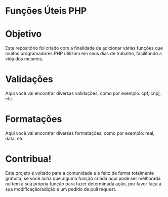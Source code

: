 # Funções Úteis PHP

# Objetivo
Este repositório foi criado com a finalidade de adicionar várias funções que muitos programadores PHP utilizam em seus dias de trabalho, facilitando a vida dos mesmos. 

# Validações
Aqui você vai encontrar diversas validações, como por exemplo: cpf, cnpj, etc. 

# Formatações
Aqui você vai encontrar diversas formatações, como por exemplo: real, data, etc. 

# Contribua!
Este projeto é voltado para a comunidade e é feito de forma totalmente gratuita, se você acha que alguma função criada aqui pode ser melhorada ou tem a sua própria função para fazer determinada ação, por favor faça a sua modificação/adição e um pedido de pull request. 
